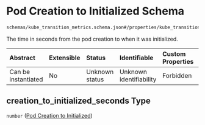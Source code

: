 # Pod Creation to Initialized Schema

```txt
schemas/kube_transition_metrics.schema.json#/properties/kube_transition_metrics/properties/pod/properties/creation_to_initialized_seconds
```

The time in seconds from the pod creation to when it was initialized.

| Abstract            | Extensible | Status         | Identifiable            | Custom Properties | Additional Properties | Access Restrictions | Defined In                                                                                            |
| :------------------ | :--------- | :------------- | :---------------------- | :---------------- | :-------------------- | :------------------ | :---------------------------------------------------------------------------------------------------- |
| Can be instantiated | No         | Unknown status | Unknown identifiability | Forbidden         | Allowed               | none                | [kube\_transition\_metrics.schema.json\*](kube_transition_metrics.schema.json "open original schema") |

## creation\_to\_initialized\_seconds Type

`number` ([Pod Creation to Initialized](kube_transition_metrics-properties-metrics-properties-pod-metrics-properties-pod-creation-to-initialized.md))
